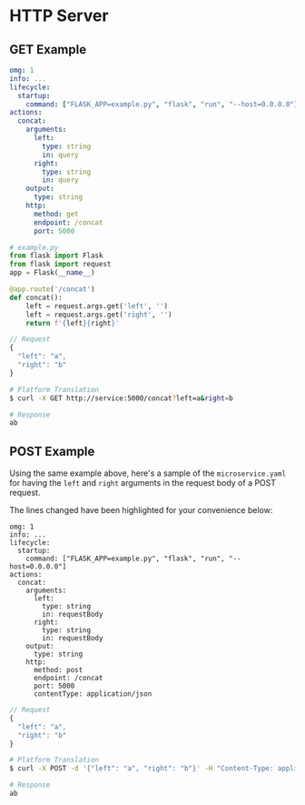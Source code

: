# HTTP Server

## GET Example

```yaml
omg: 1
info: ...
lifecycle:
  startup:
    command: ["FLASK_APP=example.py", "flask", "run", "--host=0.0.0.0"]
actions:
  concat:
    arguments:
      left:
        type: string
        in: query
      right:
        type: string
        in: query
    output:
      type: string
    http:
      method: get
      endpoint: /concat
      port: 5000
```

```python
# example.py
from flask import Flask
from flask import request
app = Flask(__name__)

@app.route('/concat')
def concat():
    left = request.args.get('left', '')
    left = request.args.get('right', '')
    return f'{left}{right}'
```

```javascript
// Request
{
  "left": "a",
  "right": "b"
}
```

```bash
# Platform Translation
$ curl -X GET http://service:5000/concat?left=a&right=b

# Response
ab
```

## POST Example

Using the same example above, here's a sample of the `microservice.yaml` for 
having the `left` and `right` arguments in the request body of a POST request.

The lines changed have been highlighted for your convenience below: 

```yaml{11,14,18,21}
omg: 1
info: ...
lifecycle:
  startup:
    command: ["FLASK_APP=example.py", "flask", "run", "--host=0.0.0.0"]
actions:
  concat:
    arguments:
      left:
        type: string
        in: requestBody
      right:
        type: string
        in: requestBody
    output:
      type: string
    http:
      method: post
      endpoint: /concat
      port: 5000
      contentType: application/json
```

```javascript
// Request
{
  "left": "a",
  "right": "b"
}
```

```bash
# Platform Translation
$ curl -X POST -d '{"left": "a", "right": "b"}' -H "Content-Type: application/json" http://service:5000/concat

# Response
ab
```
